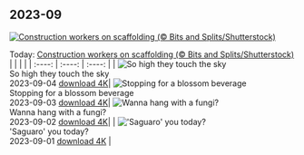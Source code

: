 ## 2023-09
[![Construction workers on scaffolding (© Bits and Splits/Shutterstock)](https://cn.bing.com/th?id=OHR.LaborDayWorkers_EN-US3448430770_UHD.jpg&w=1000)](https://cn.bing.com/th?id=OHR.LaborDayWorkers_EN-US3448430770_UHD.jpg&pid=hp&w=3840&h=2160&rs=1&c=4)

Today: [Construction workers on scaffolding (© Bits and Splits/Shutterstock)](https://cn.bing.com/th?id=OHR.LaborDayWorkers_EN-US3448430770_UHD.jpg&pid=hp&w=3840&h=2160&rs=1&c=4)
  |      |      |      |
| :----: | :----: | :----: |
| ![So high they touch the sky](https://cn.bing.com/th?id=OHR.ManhattanAerial_EN-US3290111355_UHD.jpg&pid=hp&w=384&h=216&rs=1&c=4) <br/> So high they touch the sky <br/> 2023-09-04  [download 4K](https://cn.bing.com/th?id=OHR.ManhattanAerial_EN-US3290111355_UHD.jpg&pid=hp&w=3840&h=2160&rs=1&c=4)| ![Stopping for a blossom beverage](https://cn.bing.com/th?id=OHR.TinyHummer_EN-US3171586787_UHD.jpg&pid=hp&w=384&h=216&rs=1&c=4) <br/> Stopping for a blossom beverage <br/> 2023-09-03  [download 4K](https://cn.bing.com/th?id=OHR.TinyHummer_EN-US3171586787_UHD.jpg&pid=hp&w=3840&h=2160&rs=1&c=4)| ![Wanna hang with a fungi?](https://cn.bing.com/th?id=OHR.TurkeyTailMush_EN-US2958542405_UHD.jpg&pid=hp&w=384&h=216&rs=1&c=4) <br/> Wanna hang with a fungi? <br/> 2023-09-02  [download 4K](https://cn.bing.com/th?id=OHR.TurkeyTailMush_EN-US2958542405_UHD.jpg&pid=hp&w=3840&h=2160&rs=1&c=4)|
| !['Saguaro' you today?](https://cn.bing.com/th?id=OHR.IronwoodCactus_EN-US2823371711_UHD.jpg&pid=hp&w=384&h=216&rs=1&c=4) <br/> 'Saguaro' you today? <br/> 2023-09-01  [download 4K](https://cn.bing.com/th?id=OHR.IronwoodCactus_EN-US2823371711_UHD.jpg&pid=hp&w=3840&h=2160&rs=1&c=4) |